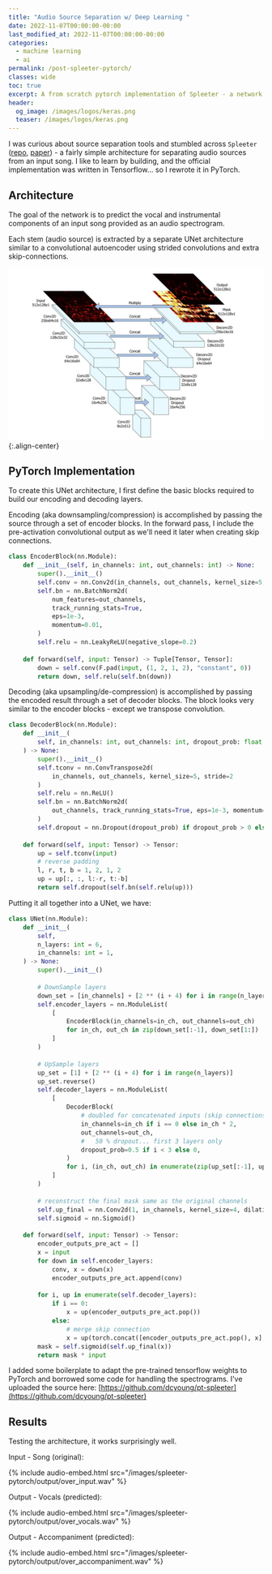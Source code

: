 ```yaml
---
title: "Audio Source Separation w/ Deep Learning "
date: 2022-11-07T00:00:00-00:00
last_modified_at: 2022-11-07T00:00:00-00:00
categories:
  - machine learning
  - ai
permalink: /post-spleeter-pytorch/
classes: wide
toc: true
excerpt: A from scratch pytorch implementation of Spleeter - a network to separate vocal and instrumental tracks from an input song. 
header:
  og_image: /images/logos/keras.png
  teaser: /images/logos/keras.png
---
```


I was curious about source separation tools and stumbled across `Spleeter` ([repo](https://github.com/deezer/spleeter), [paper](https://archives.ismir.net/ismir2019/latebreaking/000036.pdf)) - a fairly simple architecture for separating audio sources from an input song. I like to learn by building, and the official implementation was written in Tensorflow... so I rewrote it in PyTorch.

## Architecture

The goal of the network is to predict the vocal and instrumental components of an input song provided as an audio spectrogram.

Each stem (audio source) is extracted by a separate UNet architecture similar to a convolutional autoencoder using strided convolutions and extra skip-connections.

![placeholder](/images/spleeter-pytorch/architecture.jpg){:.align-center}

## PyTorch Implementation

To create this UNet architecture, I first define the basic blocks required to build our encoding and decoding layers. 

Encoding (aka downsampling/compression) is accomplished by passing the source through a set of encoder blocks. In the forward pass, I include the pre-activation convolutional output as we'll need it later when creating skip connections.  

```python
class EncoderBlock(nn.Module):
    def __init__(self, in_channels: int, out_channels: int) -> None:
        super().__init__()
        self.conv = nn.Conv2d(in_channels, out_channels, kernel_size=5, stride=(2, 2))
        self.bn = nn.BatchNorm2d(
            num_features=out_channels,
            track_running_stats=True,
            eps=1e-3,
            momentum=0.01,
        )
        self.relu = nn.LeakyReLU(negative_slope=0.2)

    def forward(self, input: Tensor) -> Tuple[Tensor, Tensor]:
        down = self.conv(F.pad(input, (1, 2, 1, 2), "constant", 0))
        return down, self.relu(self.bn(down))
```

Decoding (aka upsampling/de-compression) is accomplished by passing the encoded result through a set of decoder blocks. The block looks very similar to the encoder blocks - except we transpose convolution.

```python
class DecoderBlock(nn.Module):
    def __init__(
        self, in_channels: int, out_channels: int, dropout_prob: float = 0.0
    ) -> None:
        super().__init__()
        self.tconv = nn.ConvTranspose2d(
            in_channels, out_channels, kernel_size=5, stride=2
        )
        self.relu = nn.ReLU()
        self.bn = nn.BatchNorm2d(
            out_channels, track_running_stats=True, eps=1e-3, momentum=0.01
        )
        self.dropout = nn.Dropout(dropout_prob) if dropout_prob > 0 else nn.Identity()

    def forward(self, input: Tensor) -> Tensor:
        up = self.tconv(input)
        # reverse padding
        l, r, t, b = 1, 2, 1, 2
        up = up[:, :, l:-r, t:-b]
        return self.dropout(self.bn(self.relu(up)))
```

Putting it all together into a UNet, we have:

```python
class UNet(nn.Module):
    def __init__(
        self,
        n_layers: int = 6,
        in_channels: int = 1,
    ) -> None:
        super().__init__()

        # DownSample layers
        down_set = [in_channels] + [2 ** (i + 4) for i in range(n_layers)]
        self.encoder_layers = nn.ModuleList(
            [
                EncoderBlock(in_channels=in_ch, out_channels=out_ch)
                for in_ch, out_ch in zip(down_set[:-1], down_set[1:])
            ]
        )

        # UpSample layers
        up_set = [1] + [2 ** (i + 4) for i in range(n_layers)]
        up_set.reverse()
        self.decoder_layers = nn.ModuleList(
            [
                DecoderBlock(
                    # doubled for concatenated inputs (skip connections)
                    in_channels=in_ch if i == 0 else in_ch * 2,
                    out_channels=out_ch,
                    #   50 % dropout... first 3 layers only
                    dropout_prob=0.5 if i < 3 else 0,
                )
                for i, (in_ch, out_ch) in enumerate(zip(up_set[:-1], up_set[1:]))
            ]
        )

        # reconstruct the final mask same as the original channels
        self.up_final = nn.Conv2d(1, in_channels, kernel_size=4, dilation=2, padding=3)
        self.sigmoid = nn.Sigmoid()

    def forward(self, input: Tensor) -> Tensor:
        encoder_outputs_pre_act = []
        x = input
        for down in self.encoder_layers:
            conv, x = down(x)
            encoder_outputs_pre_act.append(conv)

        for i, up in enumerate(self.decoder_layers):
            if i == 0:
                x = up(encoder_outputs_pre_act.pop())
            else:
                # merge skip connection
                x = up(torch.concat([encoder_outputs_pre_act.pop(), x], axis=1))
        mask = self.sigmoid(self.up_final(x))
        return mask * input
```

I added some boilerplate to adapt the pre-trained tensorflow weights to PyTorch and borrowed some code for handling the spectrograms. I've uploaded the source here: [https://github.com/dcyoung/pt-spleeter](https://github.com/dcyoung/pt-spleeter)

## Results

Testing the architecture, it works surprisingly well.

Input - Song (original): 

{% include audio-embed.html src="/images/spleeter-pytorch/output/over_input.wav" %}

Output - Vocals (predicted):

{% include audio-embed.html src="/images/spleeter-pytorch/output/over_vocals.wav" %}

Output - Accompaniment (predicted):

{% include audio-embed.html src="/images/spleeter-pytorch/output/over_accompaniment.wav" %}
